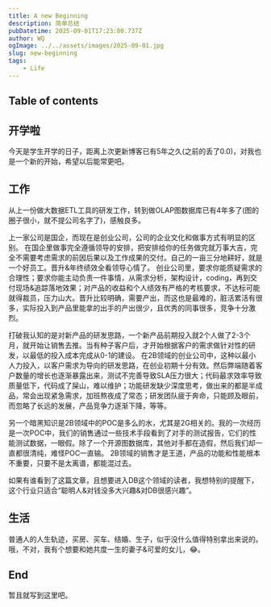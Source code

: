 ```yaml
---
title: A new Beginning
description: 简单总结
pubDatetime: 2025-09-01T17:23:00.737Z
author: WQ
ogImage: ../../assets/images/2025-09-01.jpg
slug: new-beginning
tags:
    - Life
---
```


## Table of contents

## 开学啦

今天是学生开学的日子，距离上次更新博客已有5年之久(之前的丢了0.0)，对我也是一个新的开始，希望以后能常更吧。

## 工作

从上一份做大数据ETL工具的研发工作，转到做OLAP图数据库已有4年多了(图的圈子很小，就不提公司名字了)，感触良多。

上一家公司是国企，而现在是创业公司，公司的企业文化和做事方式有明显的区别。
在国企里做事完全遵循领导的安排，把安排给你的任务做完就万事大吉，完全不需要考虑需求的前因后果以及工作成果的交付。自己的一亩三分地耕好，就是一个好员工。晋升&年终绩效全看领导心情了。
创业公司里，要求你能质疑需求的合理性；要求你能主动负责一件事情，从需求分析，架构设计，coding，再到交付现场&追踪落地效果；对产品的收益和个人绩效有严格的考核要求，不达标可能就得裁员，压力山大。晋升比较明确，需要产出，而这也是最难的，脏活累活有很多，实际投入到产品里能拿的出手的产出很少，且优秀的同事很多，竞争十分激烈。

打破我认知的是对新产品的研发思路，一个新产品前期投入就2个人做了2-3个月，就开始让销售去推。当有种子客户后，才开始根据客户的需求做针对性的研发，以最低的投入成本完成从0-1的建设。
在2B领域的创业公司中，这种以最小人力投入，以客户需求为导向的研发思路，在创业初期十分有效。然后弊端随着客户数量的增长也逐渐暴露出来，测试不完善导致SLA压力很大；代码最求效率导致质量低下，代码成了屎山，难以维护；功能研发缺少深度思考，做出来的都是半成品，常会出现紧急需求，加班熬夜成了常态；研发团队疲于奔命，只能顾及眼前，而忽略了长远的发展，产品竞争力逐渐下降，等等。

另一个暗黑知识是2B领域中的POC是多么的水，尤其是2G相关的。我的一次经历是一次POC中，我们的销售通过一些技术手段看到了对手的测试报告，它们的性能测试数据，一眼假。除了一个开源图数据库，其他对手都在造假，然后我们却一直都很清纯，难怪POC一直输。
2B领域的销售才是王道，产品的功能和性能根本不重要，只要不是太离谱，都能混过去。

如果有谁看到了这篇文章，且想要进入DB这个领域的读者，我想特别的提醒下，这个行业只适合“聪明人&对钱没多大兴趣&对DB很感兴趣”。

## 生活

普通人的人生轨迹，买房、买车、结婚、生子，似乎没什么值得特别拿出来说的。哦，不对，我有个想要和她共度一生的妻子&可爱的女儿，😂。

## End

暂且就写到这里吧。